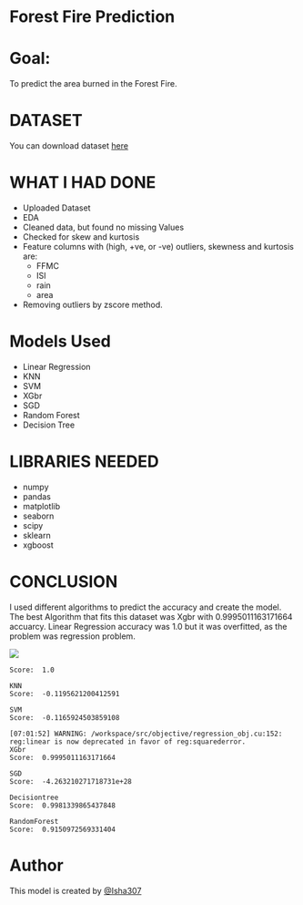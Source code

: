 # Forest Fire Prediction

# Goal:

To predict the area burned in the Forest Fire.

# DATASET

You can download dataset [here](https://www.kaggle.com/gustavomodelli/forest-fires-in-brazil)

# WHAT I HAD DONE 
- Uploaded Dataset
- EDA
- Cleaned data, but found no missing Values
- Checked for skew and kurtosis
- Feature columns with (high, +ve, or -ve) outliers, skewness and kurtosis are:
    - FFMC
    - ISI 
    - rain
    - area
- Removing outliers by zscore method.

# Models Used
- Linear Regression
- KNN
- SVM
- XGbr
- SGD
- Random Forest
- Decision Tree

# LIBRARIES NEEDED
- numpy 
- pandas 
- matplotlib
- seaborn 
- scipy
- sklearn
- xgboost

# CONCLUSION

I used different algorithms to predict the accuracy and create the model. The best Algorithm that fits this dataset was Xgbr with 0.9995011163171664 accuarcy. 
Linear Regression accuracy was 1.0 but it was overfitted, as the problem was regression problem.

![](https://github.com/Isha307/ML-ProjectKart/blob/main/Forest%20Fire%20Prediction/Images/xg.png)

```Linear Regression
Score:  1.0

KNN
Score:  -0.1195621200412591

SVM
Score:  -0.1165924503859108

[07:01:52] WARNING: /workspace/src/objective/regression_obj.cu:152: reg:linear is now deprecated in favor of reg:squarederror.
XGbr
Score:  0.9995011163171664

SGD
Score:  -4.263210271718731e+28

Decisiontree
Score:  0.9981339865437848

RandomForest
Score:  0.9150972569331404
```

# Author 

This model is created by [@Isha307](https://github.com/Isha307)
